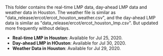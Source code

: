 This folder contains the real-time LMP data, day-ahead LMP data and weather data in Houston. The weather file is similar as "data_release/ercot/ercot_houston_weather.csv", and the day-ahead LMP data is similar as "data_release/ercot/ercot_houston_lmp.csv". But updated more frequently without delays.

- **Real-time LMP in Houston**: Available for Jul 25, 2020.
- **Day-ahead LMP in HOuston**: Available for Jul 30, 2020.
- **Weather Data in Houston**: Available for Jul 29, 2020.